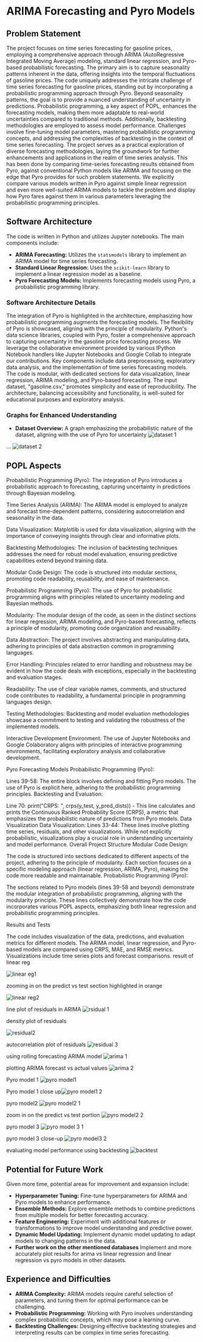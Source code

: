 # ARIMA Forecasting and Pyro Models

## Problem Statement

The project focuses on time series forecasting for gasoline prices, employing a comprehensive approach through ARIMA (AutoRegressive Integrated Moving Average) modeling, standard linear regression, and Pyro-based probabilistic forecasting. The primary aim is to capture seasonality patterns inherent in the data, offering insights into the temporal fluctuations of gasoline prices. The code uniquely addresses the intricate challenge of time series forecasting for gasoline prices, standing out by incorporating a probabilistic programming approach through Pyro. Beyond seasonality patterns, the goal is to provide a nuanced understanding of uncertainty in predictions. Probabilistic programming, a key aspect of POPL, enhances the forecasting models, making them more adaptable to real-world uncertainties compared to traditional methods. Additionally, backtesting methodologies are employed to assess model performance. Challenges involve fine-tuning model parameters, mastering probabilistic programming concepts, and addressing the complexities of backtesting in the context of time series forecasting. The project serves as a practical exploration of diverse forecasting methodologies, laying the groundwork for further enhancements and applications in the realm of time series analysis. This has been done by comparing time-series forecasting results obtained from Pyro, against conventional Python models like ARIMA and focusing on the edge that Pyro provides for such problem statements. We explicitly compare various models written in Pyro against simple linear regression and even more well-suited ARIMA models to tackle the problem and display how Pyro fares against them in various parameters leveraging the probabilistic programming principles.

## Software Architecture

The code is written in Python and utilizes Jupyter notebooks. The main components include:
- **ARIMA Forecasting:** Utilizes the `statsmodels` library to implement an ARIMA model for time series forecasting.
- **Standard Linear Regression:** Uses the `scikit-learn` library to implement a linear regression model as a baseline.
- **Pyro Forecasting Models:** Implements forecasting models using Pyro, a probabilistic programming library.

### Software Architecture Details

The integration of Pyro is highlighted in the architecture, emphasizing how probabilistic programming augments the forecasting models. The flexibility of Pyro is showcased, aligning with the principle of modularity. Python's data science libraries, coupled with Pyro, foster a comprehensive approach to capturing uncertainty in the gasoline price forecasting process. We leverage the collaborative environment provided by various IPython Notebook handlers like Jupyter Notebooks and Google Collab to integrate our contributions. Key components include data preprocessing, exploratory data analysis, and the implementation of time series forecasting models. The code is modular, with dedicated sections for data visualization, linear regression, ARIMA modeling, and Pyro-based forecasting. The input dataset, "gasoline.csv," promotes simplicity and ease of reproducibility. The architecture, balancing accessibility and functionality, is well-suited for educational purposes and exploratory analysis.


### Graphs for Enhanced Understanding

- **Dataset Overview:** A graph emphasizing the probabilistic nature of the dataset, aligning with the use of Pyro for uncertainty
![dataset 1](https://github.com/DarshD4/POPL-group42/assets/142094108/c4e4e610-e78a-4132-a78c-22a4880bf62e)

...
![dataset 2](https://github.com/DarshD4/POPL-group42/assets/142094108/c0702bae-5f7c-4699-964c-b84a0e7266fb)

## POPL Aspects


Probabilistic Programming (Pyro): The integration of Pyro introduces a probabilistic approach to forecasting, capturing uncertainty in predictions through Bayesian modeling.

Time Series Analysis (ARIMA): The ARIMA model is employed to analyze and forecast time-dependent patterns, considering autocorrelation and seasonality in the data.

Data Visualization: Matplotlib is used for data visualization, aligning with the importance of conveying insights through clear and informative plots.

Backtesting Methodologies: The inclusion of backtesting techniques addresses the need for robust model evaluation, ensuring predictive capabilities extend beyond training data.

Modular Code Design: The code is structured into modular sections, promoting code readability, reusability, and ease of maintenance.



Probabilistic Programming (Pyro): The use of Pyro for probabilistic programming aligns with principles related to uncertainty modeling and Bayesian methods.

Modularity: The modular design of the code, as seen in the distinct sections for linear regression, ARIMA modeling, and Pyro-based forecasting, reflects a principle of modularity, promoting code organization and reusability.

Data Abstraction: The project involves abstracting and manipulating data, adhering to principles of data abstraction common in programming languages.

Error Handling: Principles related to error handling and robustness may be evident in how the code deals with exceptions, especially in the backtesting and evaluation stages.

Readability: The use of clear variable names, comments, and structured code contributes to readability, a fundamental principle in programming languages design.

Testing Methodologies: Backtesting and model evaluation methodologies showcase a commitment to testing and validating the robustness of the implemented models.

Interactive Development Environment: The use of Jupyter Notebooks and Google Colaboratory aligns with principles of interactive programming environments, facilitating exploratory analysis and collaborative development.

Pyro Forecasting Models
Probabilistic Programming (Pyro):

Lines 39-58: The entire block involves defining and fitting Pyro models. The use of Pyro is explicit here, adhering to the probabilistic programming principles.
Backtesting and Evaluation:

Line 70: print("CRPS: ", crps(y_test, y_pred_dists)) - This line calculates and prints the Continuous Ranked Probability Score (CRPS), a metric that emphasizes the probabilistic nature of predictions from Pyro models.
Data Visualization
Data Visualization:
Lines 33-44: These lines involve plotting time series, residuals, and other visualizations. While not explicitly probabilistic, visualizations play a crucial role in understanding uncertainty and model performance.
Overall Project Structure
Modular Code Design:

The code is structured into sections dedicated to different aspects of the project, adhering to the principle of modularity. Each section focuses on a specific modeling approach (linear regression, ARIMA, Pyro), making the code more readable and maintainable.
Probabilistic Programming (Pyro):

The sections related to Pyro models (lines 39-58 and beyond) demonstrate the modular integration of probabilistic programming, aligning with the modularity principle.
These lines collectively demonstrate how the code incorporates various POPL aspects, emphasizing both linear regression and probabilistic programming principles.


Results and Tests

The code includes visualization of the data, predictions, and evaluation metrics for different models. The ARIMA model, linear regression, and Pyro-based models are compared using CRPS, MAE, and RMSE metrics. Visualizations include time series plots and forecast comparisons.
result of linear reg

![linear eg1](https://github.com/DarshD4/POPL-group42/assets/142094108/f7335348-20a8-4643-a5ac-ca735ec07674)

zooming in on the predict vs test section highlighted in orange

![linear reg2](https://github.com/DarshD4/POPL-group42/assets/142094108/995141f8-b10d-4798-8573-a400fdfc5580)

line plot of residuals in ARIMA
![rsidual 1](https://github.com/DarshD4/POPL-group42/assets/142094108/8ec07d85-1204-4d88-b12c-5d5eb3132034)

density plot of residuals

![residual2](https://github.com/DarshD4/POPL-group42/assets/142094108/02982ce6-7253-4b4f-ac61-bfe682bf244e)

autocorrelation plot of residuals
![residual 3](https://github.com/DarshD4/POPL-group42/assets/142094108/c8d3346d-ebfe-4384-842c-3a7468750bfc)

using rolling forecasting ARIMA model
![arima 1](https://github.com/DarshD4/POPL-group42/assets/142094108/c3612618-3845-432a-8784-3e05b980ed88)

plotting ARIMA forecast vs actual values
![arima 2](https://github.com/DarshD4/POPL-group42/assets/142094108/6d963389-8fa1-40dc-99b4-5e29ae368611)

Pyro model 1
![pyro model1](https://github.com/DarshD4/POPL-group42/assets/142094108/470291a9-643f-4ba0-905b-da1c56b6bf4f)

Pyro model 1 close up![pyro model1 2](https://github.com/DarshD4/POPL-group42/assets/142094108/5d69af8b-8c43-4f5a-9610-f08d8a1cceb0)

pyro model2
![pyro model2 1](https://github.com/DarshD4/POPL-group42/assets/142094108/158f5071-2832-4330-a867-e8ddc345274a)

zoom in on the predict vs test portion
![pyro model2 2](https://github.com/DarshD4/POPL-group42/assets/142094108/995b4a69-cdcf-49b5-bff7-9046f6d405cf)

pyro model 3
![pyro model 3 1](https://github.com/DarshD4/POPL-group42/assets/142094108/9c841ac8-3d61-46a7-b732-185191e24dd3)

pyro model 3 close-up
![pyro model3 2](https://github.com/DarshD4/POPL-group42/assets/142094108/cfd90d75-499d-4c86-bb18-c24b9bf53539)

evaluating model performance using backtesting
![backtest](https://github.com/DarshD4/POPL-group42/assets/142094108/5fc29ef6-d9ca-456b-ba3d-7e90dd938234)

## Potential for Future Work

Given more time, potential areas for improvement and expansion include:

- **Hyperparameter Tuning:** Fine-tune hyperparameters for ARIMA and Pyro models to enhance performance.
- **Ensemble Methods:** Explore ensemble methods to combine predictions from multiple models for better forecasting accuracy.
- **Feature Engineering:** Experiment with additional features or transformations to improve model understanding and predictive power.
- **Dynamic Model Updating:** Implement dynamic model updating to adapt models to changing patterns in the data.
- **Further work on the other mentioned databases** Implement and more accurately plot results for arima vs linear regression and linear regression vs pyro models in other datasets.
## Experience and Difficulties

- **ARIMA Complexity:** ARIMA models require careful selection of parameters, and tuning them for optimal performance can be challenging.
- **Probabilistic Programming:** Working with Pyro involves understanding complex probabilistic concepts, which may pose a learning curve.
- **Backtesting Challenges:** Designing effective backtesting strategies and interpreting results can be complex in time series forecasting.
